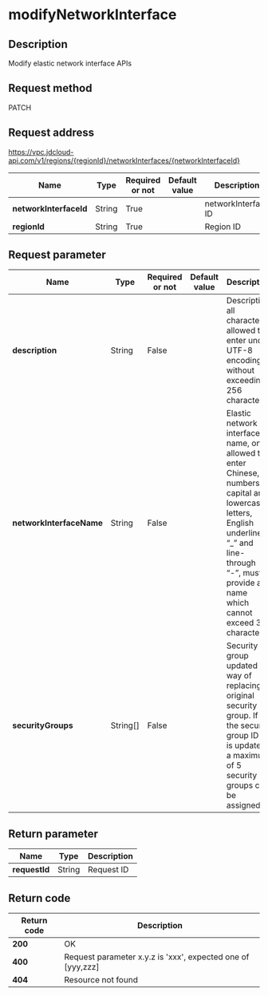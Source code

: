 # modifyNetworkInterface


## Description
Modify elastic network interface APIs

## Request method
PATCH

## Request address
https://vpc.jdcloud-api.com/v1/regions/{regionId}/networkInterfaces/{networkInterfaceId}

|Name|Type|Required or not|Default value|Description|
|---|---|---|---|---|
|**networkInterfaceId**|String|True||networkInterface ID|
|**regionId**|String|True||Region ID|

## Request parameter
|Name|Type|Required or not|Default value|Description|
|---|---|---|---|---|
|**description**|String|False||Description, all characters allowed to enter under UTF-8 encoding, without exceeding 256 characters|
|**networkInterfaceName**|String|False||Elastic network interface name, only allowed to enter Chinese, numbers, capital and lowercase letters, English underline “_” and line-through “-”, must provide a name which cannot exceed 32 characters|
|**securityGroups**|String[]|False||Security group updated by way of replacing original security group. If the security group ID list is updated, a maximum of 5 security groups can be assigned|


## Return parameter
|Name|Type|Description|
|---|---|---|
|**requestId**|String|Request ID|



## Return code
|Return code|Description|
|---|---|
|**200**|OK|
|**400**|Request parameter x.y.z is 'xxx', expected one of [yyy,zzz]|
|**404**|Resource not found|

